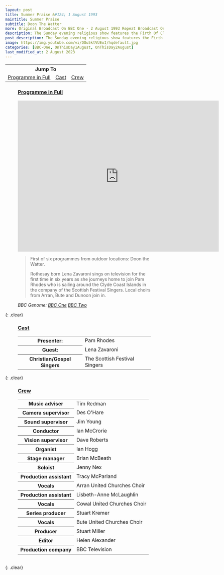 ```yaml
---
layout: post
title: Summer Praise &#124; 1 August 1993
maintitle: Summer Praise
subtitle: Doon The Watter
more: Original Broadcast On BBC One - 2 August 1993 Repeat Broadcast On BBC Two
description: The Sunday evening religious show features the Firth Of Clyde, and visits Lena's home town of Rothesay. Pam Rhodes chats to Lena about her life and career.
post_description: The Sunday evening religious show features the Firth Of Clyde, and visits Lena's home town of Rothesay. Pam Rhodes chats to Lena about her life and career.
image: https://img.youtube.com/vi/DOu5ktVUEoI/hqdefault.jpg
categories: [BBC-One, OnThisDay1August, OnThisDay2August]
last_modified_at: 2 August 2023
---
```


<table style="text-align:center;">
<tr><th colspan="3">Jump To</th></tr>
<tr>
<td><a href="#programme">Programme in Full</a></td>
<td><a href="#cast">Cast</a></td>
<td><a href="#crew">Crew</a></td>
</tr>
</table>

<figure class="fig3">
<h3 id="programme"><a href="#programme">Programme in Full</a></h3>
<div class="responsive-video"><iframe width="640" height="480" src="https://www.youtube.com/embed/DOu5ktVUEoI?rel=0&showinfo=0" frameborder="0" allowfullscreen></iframe></div>
<blockquote>
<p>First of six programmes from outdoor locations: Doon the Watter.</p>
<p>Rothesay born Lena Zavaroni sings on television for the first time in six years as she journeys home to join Pam Rhodes who is sailing around the Clyde Coast Islands in the company of the Scottish Festival Singers. Local choirs from Arran, Bute and Dunoon join in.</p>
</blockquote>
<cite>BBC Genome: <a class="external-link" href="https://genome.ch.bbc.co.uk/schedules/bbcone/london/1993-08-01#at-18.25">BBC One</a> <a class="external-link" href="https://genome.ch.bbc.co.uk/schedules/service_bbc_two_england/1993-08-02#at-15.00">BBC Two</a></cite>
</figure>

{: .clear}

<figure class="fig3">
<h3 id="cast"><a href="#cast">Cast</a></h3>
<table>
<tr><th>Presenter:</th><td>Pam Rhodes</td></tr>
<tr><th>Guest:</th><td>Lena Zavaroni</td></tr>
<tr><th>Christian/Gospel Singers</th><td>The Scottish Festival Singers</td></tr>
</table>
</figure>

{: .clear}

<figure class="fig3">
<h3 id="crew"><a href="#crew">Crew</a></h3>
<table>
<tr><th>Music adviser</th><td>Tim Redman</td></tr>
<tr><th>Camera supervisor</th><td>Des O'Hare</td></tr>
<tr><th>Sound supervisor</th><td>Jim Young</td></tr>
<tr><th>Conductor</th><td>Ian McCrorie</td></tr>
<tr><th>Vision supervisor</th><td>Dave Roberts</td></tr>
<tr><th>Organist</th><td>Ian Hogg</td></tr>
<tr><th>Stage manager</th><td>Brian McBeath</td></tr>
<tr><th>Soloist</th><td>Jenny Nex</td></tr>
<tr><th>Production assistant</th><td>Tracy McParland</td></tr>
<tr><th>Vocals</th><td>Arran United Churches Choir</td></tr>
<tr><th>Production assistant</th><td>Lisbeth-Anne McLaughlin</td></tr>
<tr><th>Vocals</th><td>Cowal United Churches Choir</td></tr>
<tr><th>Series producer</th><td>Stuart Kremer</td></tr>
<tr><th>Vocals</th><td>Bute United Churches Choir</td></tr>
<tr><th>Producer</th><td>Stuart Miller</td></tr>
<tr><th>Editor</th><td>Helen Alexander</td></tr>
<tr><th>Production company</th><td>BBC Television</td></tr>
</table>
</figure>

<br />{: .clear}

